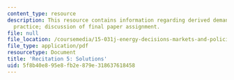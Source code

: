 ```yaml
---
content_type: resource
description: This resource contains information regarding derived demand and capital
  practice; discussion of final paper assignment.
file: null
file_location: /coursemedia/15-031j-energy-decisions-markets-and-policies-spring-2012/5f8b40e895e8fb2e879e318637618458_MIT15_031JS12_DDC_Sltn.pdf
file_type: application/pdf
resourcetype: Document
title: 'Recitation 5: Solutions'
uid: 5f8b40e8-95e8-fb2e-879e-318637618458
---
```

